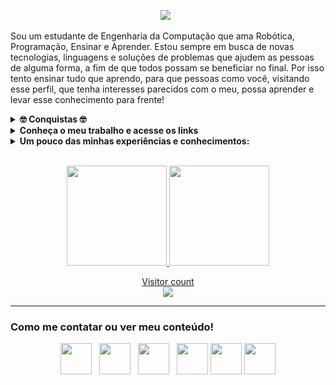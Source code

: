 <p align='center'>
<img src="https://github.com/mateustoin/mateustoin/blob/master/img/header.png?raw=true">&nbsp;&nbsp;
</p>

Sou um estudante de Engenharia da Computação que ama Robótica, Programação, Ensinar e Aprender. Estou sempre em busca de novas tecnologias, linguagens e soluções de problemas que ajudem as pessoas de alguma forma, a fim de que todos possam se beneficiar no final. Por isso tento ensinar tudo que aprendo, para que pessoas como você, visitando esse perfil, que tenha interesses parecidos com o meu, possa aprender e levar esse conhecimento para frente!

<details>
 <summary><strong>🤓 Conquistas 🤓</strong></summary>
   - (2017) Prêmio Criatividade no Hackathon do GDG, durante o evento DevFest Maceió, avaliado e entregue por Engenheiros de Software do Google <br/>
   - (2020) 2º lugar no Hackathon da OAB-PB <br/>
   - (2020) Publicação do artigo: <a href="http://www.jzus.zju.edu.cn/article.php?doi=10.1631/FITEE.2000149">Motor speed estimation and failure detection of small UAV using density of maxima</a> <br/>
   - (2020) Top 9 no Zenvia Experience Hackathon: New Horizons, Time 33 <a href="https://zenviaexperience.com/resultado-2-edicao">(Health Prevent Technology)</a> <br/>
</details>

<details>
 <summary><strong>Conheça o meu trabalho e acesse os links</strong></summary>
   - 🔭 Atualmente bolsista no Laboratório de Engenharia de Sistemas e Robótica na UFPB, trabalhando com Internet das Coisas e Sistemas Embarcados em Drones <br/>
   - 🌱 Aprendendo Python e Arquiteturas de Software para aplicar nos projetos profissionais e pessoais <br/>
   - 👯 Coordenando o Capítulo de Robótica e Automação pelo IEEE na UFPB como Vice Presidente  <br/>
   - 👀 Produzo conteúdo através de artigos no <a href="https://medium.com/@mateustoin">Medium</a> e aqui mesmo no <a href="https://github.com/mateustoin">Github</a> <br/>
   - ♾️ Faço lives no <a href="https://twitch.tv/bittoin">meu canal da Twitch</a> toda Sexta-feira, Sábado e Domingo <br/>
   - ❤ Compartilho um pouco de conhecimento e conteúdos no <a href="https://instagram.com/matteus_antonio">meu Instagram!</a> <br/> 
</details>

<details>
  <summary><strong>Um pouco das minhas experiências e conhecimentos:</strong></summary>
    - 🤓 Dou aula de robótica desde 2017, com foco em Arduino e desenvolvimento de projetos <br/>
    - 😏 Experiência com C/C++ em projetos pessoais, graduação e projeto de pesquisa<br/>
    - 😯 Experiência com Python em projetos pessoais, estágio, graduação e projeto de pesquisa <br/>
    - 😬 Experiência com Qt e QML em projetos pessoais <br/>
    - 🦾 Trabalhando com Internet das Coisas focado na tecnologia LoRa e protocolo LoRaWAN no projeto NLT INNOVA, na UFPB <br/>
    - 🤯 Trabalho com pesquisa na área de Sistemas Embarcados voltado para Drones, estudando, pilotando e programando <br/>
    - 🥺 Também possuo alguns conhecimentos em Node, Javascript (devido a alguns trabalhos com Javascript para robótica) e até dá pra tirar uma lasquinha com React/React Native <br/>
    - 🕶 Já dei palestras, workshops e minicursos em eventos como Arduino Day, RAS Week, Grupo de Robótica da UFPB e em aulas da graduação
</details>
<br/>

<p align="center">
<a href="https://github.com/mateustoin">
  <img height="160em" src="https://github-readme-stats.vercel.app/api?username=bittoin&theme=dracula&show_icons=true&include_all_commits=true&count_private=true" />
  <img height="160em" src="https://github-readme-stats.vercel.app/api/top-langs/?username=bittoin&theme=dracula&layout=compact&langs_count=6" />
 <p align="center"> 
  Visitor count<br>
  <img src="https://profile-counter.glitch.me/bittoin/count.svg" />
</p>
</a>
</p>

---
### Como me contatar ou ver meu conteúdo!

<p align='center'>
<a href="https://www.linkedin.com/in/mateus-antonio-robotica/"><img height="50" src="https://github.com/mateustoin/mateustoin/blob/master/img/linkedin.png?raw=true"></a>&nbsp;&nbsp;
<a href="https://medium.com/@mateustoin"><img height="50" src="https://github.com/mateustoin/mateustoin/blob/master/img/medium.png?raw=true"></a>&nbsp;&nbsp;
<a href="https://www.instagram.com/mateus_antonio0/"><img height="50" src="https://github.com/mateustoin/mateustoin/blob/master/img/instagram-sketched.png?raw=true"></a>&nbsp;&nbsp;
<a href="mailto:mateusasilva3@gmail.com"><img height="50" src="https://github.com/mateustoin/mateustoin/blob/master/img/email.png?raw=true"></a>
<a href="https://github.com/mateustoin"><img height="50" src="https://github.com/mateustoin/mateustoin/blob/master/img/github.png?raw=true"></a>
<a href="https://www.twitch.tv/bittoin"><img height="50" src="https://github.com/mateustoin/mateustoin/blob/master/img/twitch.png?raw=true"></a>
</p>
